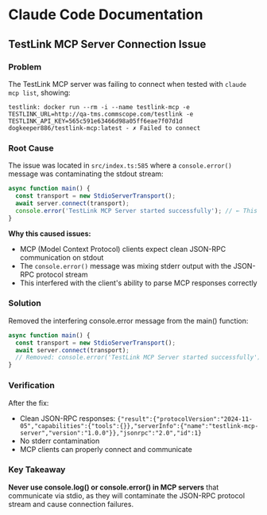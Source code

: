 # Claude Code Documentation

## TestLink MCP Server Connection Issue

### Problem
The TestLink MCP server was failing to connect when tested with `claude mcp list`, showing:
```
testlink: docker run --rm -i --name testlink-mcp -e TESTLINK_URL=http://qa-tms.commscope.com/testlink -e TESTLINK_API_KEY=565c591e63466d98a05ff6eae7f07d1d dogkeeper886/testlink-mcp:latest - ✗ Failed to connect
```

### Root Cause
The issue was located in `src/index.ts:585` where a `console.error()` message was contaminating the stdout stream:

```typescript
async function main() {
  const transport = new StdioServerTransport();
  await server.connect(transport);
  console.error('TestLink MCP Server started successfully'); // ← This was the problem
}
```

**Why this caused issues:**
- MCP (Model Context Protocol) clients expect clean JSON-RPC communication on stdout
- The `console.error()` message was mixing stderr output with the JSON-RPC protocol stream
- This interfered with the client's ability to parse MCP responses correctly

### Solution
Removed the interfering console.error message from the main() function:

```typescript
async function main() {
  const transport = new StdioServerTransport();
  await server.connect(transport);
  // Removed: console.error('TestLink MCP Server started successfully');
}
```

### Verification
After the fix:
- Clean JSON-RPC responses: `{"result":{"protocolVersion":"2024-11-05","capabilities":{"tools":{}},"serverInfo":{"name":"testlink-mcp-server","version":"1.0.0"}},"jsonrpc":"2.0","id":1}`
- No stderr contamination
- MCP clients can properly connect and communicate

### Key Takeaway
**Never use console.log() or console.error() in MCP servers** that communicate via stdio, as they will contaminate the JSON-RPC protocol stream and cause connection failures.